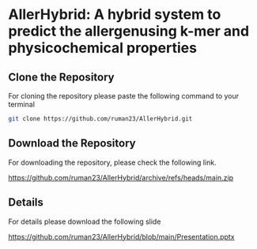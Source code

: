 # AllerHybrid: A hybrid system to predict the allergenusing k-mer and physicochemical properties

## Clone the Repository

For cloning the repository please paste the following command to your terminal 
```bash
git clone https://github.com/ruman23/AllerHybrid.git
```

## Download the Repository

For downloading the repository, please check the following link.

https://github.com/ruman23/AllerHybrid/archive/refs/heads/main.zip

## Details

For details please download the following slide 

https://github.com/ruman23/AllerHybrid/blob/main/Presentation.pptx
